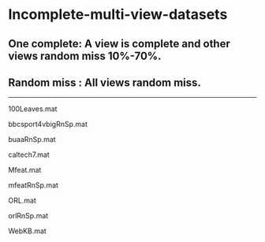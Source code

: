 # Incomplete-multi-view-datasets
## One complete: A view is complete and other views random miss 10%-70%.
## Random miss : All views random miss.
---
100Leaves.mat

bbcsport4vbigRnSp.mat

buaaRnSp.mat

caltech7.mat

Mfeat.mat

mfeatRnSp.mat

ORL.mat

orlRnSp.mat

WebKB.mat

